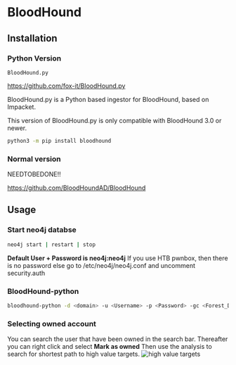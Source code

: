 # BloodHound

## Installation

### Python Version
``BloodHound.py``

https://github.com/fox-it/BloodHound.py

BloodHound.py is a Python based ingestor for BloodHound, based on Impacket.

This version of BloodHound.py is only compatible with BloodHound 3.0 or newer.
````bash
python3 -m pip install bloodhound
````

### Normal version
NEEDTOBEDONE!!

https://github.com/BloodHoundAD/BloodHound

## Usage
### Start neo4j databse
````bash
neo4j start | restart | stop
````
**Default User + Password is neo4j:neo4j**
If you use HTB pwnbox, then there is no password else go to /etc/neo4j/neo4j.conf and uncomment security.auth
### BloodHound-python

````bash
bloodhound-python -d <domain> -u <Username> -p <Password> -gc <Forest_Domain> -c all -ns <IP-ADDRESS>
````

### Selecting owned account
You can search the user that have been owned in the search bar. Thereafter you can right click and select **Mark as owned**
Then use the analysis to search for shortest path to high value targets.
![high value targets](https://github.com/lassecod2/P3nT3sT/blob/main/photo/bloodhond_htb.local.jpg)

